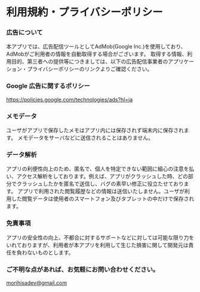 # 利用規約・プライバシーポリシー


### 広告について
本アプリでは、広告配信ツールとしてAdMob(Google Inc.)を使用しており、AdMobがご利用者の情報を自動取得する場合がございます。
取得する情報、利用目的、第三者への提供等につきましては、以下の広告配信事業者のアプリケーション・プライバシーポリシーのリンクよりご確認ください。


### Google 広告に関するポリシー
https://policies.google.com/technologies/ads?hl=ja


### メモデータ
ユーザがアプリで保存したメモはアプリ内には保存されず端末内に保存されます。
メモデータをサーバなどに送信されることはありません。


### データ解析
アプリの利便性向上のため、匿名で、個人を特定できない範囲に細心の注意を払い、アクセス解析をしております。例えば、アプリがクラッシュした時、どの部分でクラッシュしたかを匿名で送信し、バグの素早い修正に役立たせております。
アプリで利用された閲覧履歴などの情報は送信いたしません。ユーザが利用した閲覧データは使用者のスマートフォン及びタブレットの中だけで保存されます。


### 免責事項
アプリの安全性の向上、不都合に対するサポートなどに対しては可能な限り力をいれておりますが、利用者が本アプリを利用して生じた損害に関して開発元は責任を負わないものとします。


### ご不明な点があれば、お気軽にお問い合わせください。
morihisadev@gmail.com

